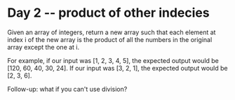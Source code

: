# Day 2 -- product of other indecies

Given an array of integers, return a new array such that each element at index i of the new array is the product of all the numbers in the original array except the one at i.  
  
For example, if our input was [1, 2, 3, 4, 5], the expected output would be [120, 60, 40, 30, 24]. If our input was [3, 2, 1], the expected output would be [2, 3, 6].  
  
Follow-up: what if you can't use division?  
